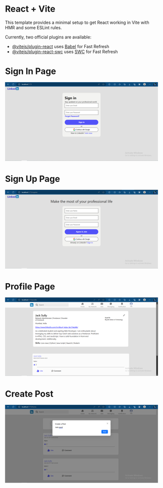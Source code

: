 # React + Vite

This template provides a minimal setup to get React working in Vite with HMR and some ESLint rules.

Currently, two official plugins are available:

- [@vitejs/plugin-react](https://github.com/vitejs/vite-plugin-react/blob/main/packages/plugin-react/README.md) uses [Babel](https://babeljs.io/) for Fast Refresh
- [@vitejs/plugin-react-swc](https://github.com/vitejs/vite-plugin-react-swc) uses [SWC](https://swc.rs/) for Fast Refresh
# Sign In Page
![alt text](https://github.com/CodeNik07/linkedin_clone/blob/main/Photos/Sign_in.PNG?raw=true)

# Sign Up Page
![alt text](https://github.com/CodeNik07/linkedin_clone/blob/main/Photos/Sign_up.PNG?raw=true)

# Profile Page
![alt text](https://github.com/CodeNik07/linkedin_clone/blob/main/Photos/Profile_page.PNG?raw=true)

# Create Post
![alt text](https://github.com/CodeNik07/linkedin_clone/blob/main/Photos/create_post.PNG?raw=true)
